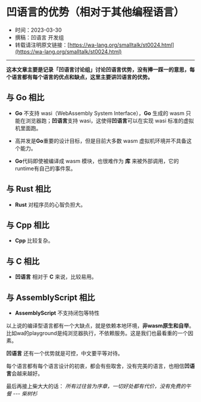 # 凹语言的优势（相对于其他编程语言）

- 时间：2023-03-30
- 撰稿：凹语言 开发组
- 转载请注明原文链接：[https://wa-lang.org/smalltalk/st0024.html](https://wa-lang.org/smalltalk/st0024.html)

---

**这本文章主要是记录「凹语言讨论组」讨论凹语言优势，没有捧一踩一的意思，每个语言都有每个语言的优点和缺点，这里主要讲凹语言的优势。**

## 与 Go 相比
* **Go** 不支持 wasi（WebAssembly System Interface），**Go** 生成的 wasm 只能在浏览器跑；**凹语言**支持 wasi，这使得**凹语言**可以在实现 wasi 标准的虚拟机里面跑。

* 高并发是**Go**重要的设计目标，但是目前大多数 wasm 虚拟机环境并不具备这个能力。

*  **Go**代码即使被编译成 wasm 模块，也很难作为 **库** 来被外部调用，它的runtime有自己的事件泵。

## 与 Rust 相比
*  **Rust** 对程序员的心智负担大。

## 与 Cpp 相比
* **Cpp** 比较复杂。

## 与 C 相比
* **凹语言** 相对于 **C** 来说，比较易用。  

## 与 AssemblyScript 相比
* **AssemblyScript** 不支持闭包等特性 

以上说的编译型语言都有一个大缺点，就是依赖本地环境，**非wasm原生和自举**。比如wa的playground是纯浏览器执行，不依赖服务。这是我们也最看重的一个因素。

**凹语言** 还有一个优势就是可控，中文要平等对待。

每个语言都有每个语言设计的初衷，都会有些取舍，没有完美的语言，也相信**凹语言**会越来越好。

最后再接上柴大大的话：
*所有过往皆为序章，一切好处都有代价，没有免费的午餐 --- 柴树杉*